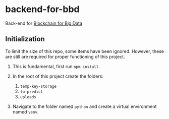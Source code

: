 # backend-for-bbd

Back-end for [Blockchain for Big Data](https://github.com/Pola8976/blockchain-for-big-data)

## Initialization

To limit the size of this repo, some items have been ignored. However, these are still are required for proper functioning of this project.

1. This is fundamental, first run `npm install`.
2. In the root of this project create the folders:

   1. `temp-key-storage`
   2. `to-predict`
   3. `uploads`

3. Navigate to the folder named `python` and create a virtual environment named `venv`.
